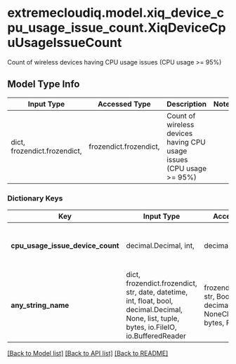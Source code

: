 # extremecloudiq.model.xiq_device_cpu_usage_issue_count.XiqDeviceCpuUsageIssueCount

Count of wireless devices having CPU usage issues (CPU usage >= 95%)

## Model Type Info
Input Type | Accessed Type | Description | Notes
------------ | ------------- | ------------- | -------------
dict, frozendict.frozendict,  | frozendict.frozendict,  | Count of wireless devices having CPU usage issues (CPU usage &gt;&#x3D; 95%) | 

### Dictionary Keys
Key | Input Type | Accessed Type | Description | Notes
------------ | ------------- | ------------- | ------------- | -------------
**cpu_usage_issue_device_count** | decimal.Decimal, int,  | decimal.Decimal,  | Count of devices with CPU usage | [optional] value must be a 64 bit integer
**any_string_name** | dict, frozendict.frozendict, str, date, datetime, int, float, bool, decimal.Decimal, None, list, tuple, bytes, io.FileIO, io.BufferedReader | frozendict.frozendict, str, BoolClass, decimal.Decimal, NoneClass, tuple, bytes, FileIO | any string name can be used but the value must be the correct type | [optional]

[[Back to Model list]](../../README.md#documentation-for-models) [[Back to API list]](../../README.md#documentation-for-api-endpoints) [[Back to README]](../../README.md)

